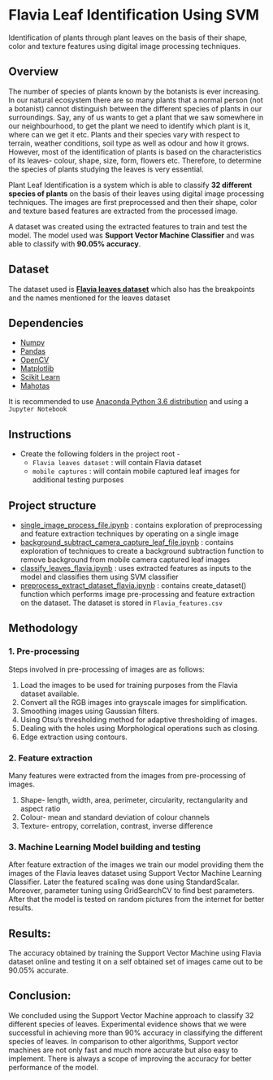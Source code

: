 # Flavia Leaf Identification Using SVM

Identification of plants through plant leaves on the basis of their shape, color and texture features using digital image processing techniques.

## Overview

The number of species of plants known by the botanists is ever increasing. In
our natural ecosystem there are so many plants that a normal person (not a
botanist) cannot distinguish between the different species of plants in our
surroundings. Say, any of us wants to get a plant that we saw somewhere in our
neighbourhood, to get the plant we need to identify which plant is it, where can
we get it etc. Plants and their species vary with respect to terrain, weather
conditions, soil type as well as odour and how it grows. However, most of the
identification of plants is based on the characteristics of its leaves- colour,
shape, size, form, flowers etc. Therefore, to determine the species of plants
studying the leaves is very essential.

Plant Leaf Identification is a system which is able to classify **32 different species of plants** on the basis of their leaves using digital image processing techniques. The images are first preprocessed and then their shape, color and texture based features are extracted from the processed image.

A dataset was created using the extracted features to train and test the model. The model used was **Support Vector Machine Classifier** and was able to classify with **90.05% accuracy**. 

## Dataset

The dataset used is [**Flavia leaves dataset**](http://flavia.sourceforge.net) which also has the breakpoints and the names mentioned for the leaves dataset

## Dependencies

* [Numpy](http://www.numpy.org)
* [Pandas](https://pandas.pydata.org)
* [OpenCV](https://opencv.org)
* [Matplotlib](https://matplotlib.org)
* [Scikit Learn](http://scikit-learn.org/)
* [Mahotas](http://mahotas.readthedocs.io/en/latest/)

It is recommended to use [Anaconda Python 3.6 distribution](https://www.anaconda.com) and using a `Jupyter Notebook`

## Instructions

* Create the following folders in the project root - 
  * `Flavia leaves dataset` : will contain Flavia dataset
  * `mobile captures` : will contain mobile captured leaf images for additional testing purposes

## Project structure

* [single_image_process_file.ipynb](single_image_process_file.ipynb) : contains exploration of preprocessing and feature extraction techniques by operating on a single image
* [background_subtract_camera_capture_leaf_file.ipynb](background_subtract_camera_capture_leaf_file.ipynb) : contains exploration of techniques to create a background subtraction function to remove background from mobile camera captured leaf images
* [classify_leaves_flavia.ipynb](Flavia%20py%20files/classify_leaves_flavia.ipynb) : uses extracted features as inputs to the model and classifies them using SVM classifier
* [preprocess_extract_dataset_flavia.ipynb](Flavia%20py%20files/preprocess_extract_dataset_flavia.ipynb) : contains create_dataset() function which performs image pre-processing and feature extraction on the dataset. The dataset is stored in `Flavia_features.csv`

## Methodology

### 1. Pre-processing

Steps involved in pre-processing of images are as follows:
1. Load the images to be used for training purposes from the Flavia dataset
available.
2. Convert all the RGB images into grayscale images for simplification.
3. Smoothing images using Gaussian filters.
4. Using Otsu’s thresholding method for adaptive thresholding of images.
5. Dealing with the holes using Morphological operations such as closing.
6. Edge extraction using contours.

### 2. Feature extraction

Many features were extracted from the images from pre-processing of images.
1. Shape- length, width, area, perimeter, circularity, rectangularity and aspect
ratio
2. Colour- mean and standard deviation of colour channels
3. Texture- entropy, correlation, contrast, inverse difference
  
### 3. Machine Learning Model building and testing

After feature extraction of the images we train our model providing them the
images of the Flavia leaves dataset using Support Vector Machine Learning
Classifier.
Later the featured scaling was done using StandardScalar. Moreover, parameter
tuning using GridSearchCV to find best parameters.
After that the model is tested on random pictures from the internet for better
results.

## Results:
The accuracy obtained by training the Support Vector Machine using Flavia
dataset online and testing it on a self obtained set of images came out to be
90.05% accurate.

## Conclusion:
We concluded using the Support Vector Machine approach to classify 32
different species of leaves. Experimental evidence shows that we were
successful in achieving more than 90% accuracy in classifying the different
species of leaves. In comparison to other algorithms, Support vector machines
are not only fast and much more accurate but also easy to implement. There is
always a scope of improving the accuracy for better performance of the model.
